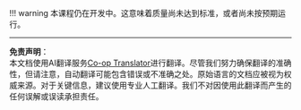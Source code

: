 <!--
CO_OP_TRANSLATOR_METADATA:
{
  "original_hash": "2181120061f61c60bf4595e71174e406",
  "translation_date": "2025-10-18T03:28:29+00:00",
  "source_file": "docs/includes/disclaimer.md",
  "language_code": "zh"
}
-->
!!! warning
    本课程仍在开发中。这意味着质量尚未达到标准，或者尚未按预期运行。

---

**免责声明**：  
本文档使用AI翻译服务[Co-op Translator](https://github.com/Azure/co-op-translator)进行翻译。尽管我们努力确保翻译的准确性，但请注意，自动翻译可能包含错误或不准确之处。原始语言的文档应被视为权威来源。对于关键信息，建议使用专业人工翻译。我们不对因使用此翻译而产生的任何误解或误读承担责任。
